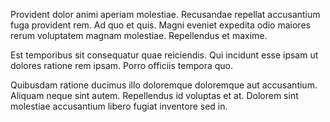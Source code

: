 Provident dolor animi aperiam molestiae. Recusandae repellat accusantium fuga provident rem. Ad quo et quis. Magni eveniet expedita odio maiores rerum voluptatem magnam molestiae. Repellendus et maxime.
 Est temporibus sit consequatur quae reiciendis. Qui incidunt esse ipsam ut dolores ratione rem ipsam. Porro officiis tempora quo.
 Quibusdam ratione ducimus illo doloremque doloremque aut accusantium. Aliquam neque sint autem. Repellendus id voluptas et at. Dolorem sint molestiae accusantium libero fugiat inventore sed in.